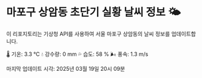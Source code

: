 
# 마포구 상암동 초단기 실황 날씨 정보 🌤️

이 리포지토리는 기상청 API를 사용하여 서울 마포구 상암동의 날씨 정보를 업데이트합니다. 

🌡️ 기온: 3.3 ℃
💧 강수량: 0 mm
💦 습도: 58 %
🌬️ 풍속: 1.3 m/s

마지막 업데이트 시각: 2025년 03월 19일 20시 09분    
